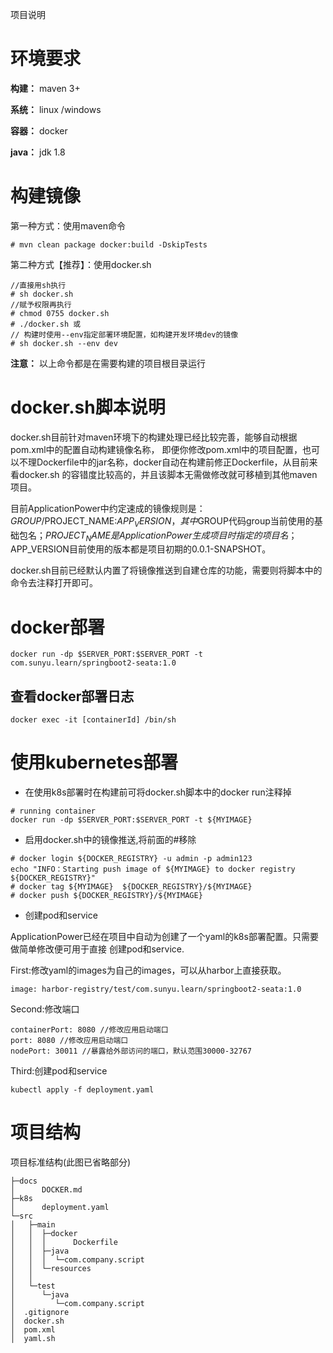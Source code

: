 项目说明

# 环境要求

**构建：**  maven 3+

**系统：** linux /windows

**容器：** docker

**java：** jdk 1.8

# 构建镜像

第一种方式：使用maven命令
```
# mvn clean package docker:build -DskipTests
```
第二种方式【推荐】：使用docker.sh
```
//直接用sh执行
# sh docker.sh
//赋予权限再执行
# chmod 0755 docker.sh
# ./docker.sh 或 
// 构建时使用--env指定部署环境配置，如构建开发环境dev的镜像
# sh docker.sh --env dev
```
**注意：**  以上命令都是在需要构建的项目根目录运行

# docker.sh脚本说明

docker.sh目前针对maven环境下的构建处理已经比较完善，能够自动根据pom.xml中的配置自动构建镜像名称，
即便你修改pom.xml中的项目配置，也可以不理Dockerfile中的jar名称，docker自动在构建前修正Dockerfile，从目前来看docker.sh
的容错度比较高的，并且该脚本无需做修改就可移植到其他maven项目。

目前ApplicationPower中约定速成的镜像规则是：$GROUP/$PROJECT_NAME:$APP_VERSION，其中$GROUP代码group当前使用的基础包名；$PROJECT_NAME是
ApplicationPower生成项目时指定的项目名；$APP_VERSION目前使用的版本都是项目初期的0.0.1-SNAPSHOT。

docker.sh目前已经默认内置了将镜像推送到自建仓库的功能，需要则将脚本中的命令去注释打开即可。
# docker部署
```
docker run -dp $SERVER_PORT:$SERVER_PORT -t com.sunyu.learn/springboot2-seata:1.0
```
## 查看docker部署日志
```
docker exec -it [containerId] /bin/sh
```
# 使用kubernetes部署
- 在使用k8s部署时在构建前可将docker.sh脚本中的docker run注释掉
```
# running container
docker run -dp $SERVER_PORT:$SERVER_PORT -t ${MYIMAGE}
```
- 启用docker.sh中的镜像推送,将前面的#移除

```
# docker login ${DOCKER_REGISTRY} -u admin -p admin123
echo "INFO：Starting push image of ${MYIMAGE} to docker registry ${DOCKER_REGISTRY}"
# docker tag ${MYIMAGE}  ${DOCKER_REGISTRY}/${MYIMAGE}
# docker push ${DOCKER_REGISTRY}/${MYIMAGE}
```
- 创建pod和service

ApplicationPower已经在项目中自动为创建了一个yaml的k8s部署配置。只需要做简单修改便可用于直接
创建pod和service.

First:修改yaml的images为自己的images，可以从harbor上直接获取。
```
image: harbor-registry/test/com.sunyu.learn/springboot2-seata:1.0
```
Second:修改端口
```
containerPort: 8080 //修改应用启动端口
port: 8080 //修改应用启动端口
nodePort: 30011 //暴露给外部访问的端口，默认范围30000-32767
```
Third:创建pod和service
```
kubectl apply -f deployment.yaml
```
# 项目结构

项目标准结构(此图已省略部分)
```
├─docs
│      DOCKER.md
├─k8s
│      deployment.yaml
└─src
│   ├─main
│   │  ├─docker
│   │  │      Dockerfile
│   │  ├─java
│   │  │  └─com.company.script
│   │  └─resources
│   │                  
│   └─test
│      └─java
│         └─com.company.script
│  .gitignore
│  docker.sh
│  pom.xml
│  yaml.sh
```